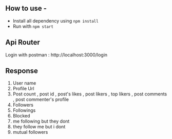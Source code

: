 ## How to use -
- Install all dependency using ```npm install```
- Run with ```npm start```

## Api Router
Login with postman : http://localhost:3000/login

## Response 
1. User name
2. Profile Url
3. Post count , post id , post's likes , post likers , top likers , post comments , post commenter's profile
4. Followers
5. Followings
6. Blocked 
7. me following but they dont
8. they follow me but i dont
9. mutual followers